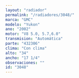 ```yaml
---
layout: "radiador"
permalink: "/radiadores/3048/"
marca: "GMC"
modelo: "Yukon"
ano: "2002"
motor: "V8 5.0, 5.7,6.0"
transmision: "Automática"
parte: "432306"
clima: "Con clima"
alto: "34"
ancho: "17 1/4"
observaciones: ""
id: "3048"
---
```


